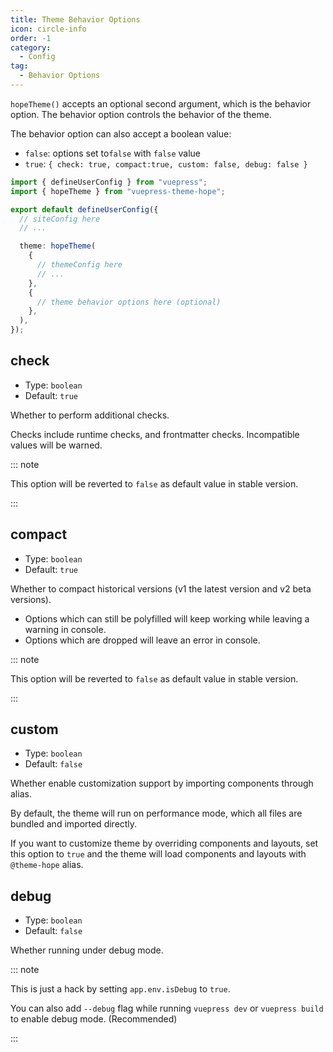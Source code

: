 ```yaml
---
title: Theme Behavior Options
icon: circle-info
order: -1
category:
  - Config
tag:
  - Behavior Options
---
```


`hopeTheme()` accepts an optional second argument, which is the behavior option. The behavior option controls the behavior of the theme.

The behavior option can also accept a boolean value:

- `false`: options set to`false` with `false` value
- `true`: `{ check: true, compact:true, custom: false, debug: false }`

<!-- more -->

```ts twoslash title=".vuepress/config.ts"
import { defineUserConfig } from "vuepress";
import { hopeTheme } from "vuepress-theme-hope";

export default defineUserConfig({
  // siteConfig here
  // ...

  theme: hopeTheme(
    {
      // themeConfig here
      // ...
    },
    {
      // theme behavior options here (optional)
    },
  ),
});
```

## check

- Type: `boolean`
- Default: `true`

Whether to perform additional checks.

Checks include runtime checks, and frontmatter checks. Incompatible values will be warned.

::: note

This option will be reverted to `false` as default value in stable version.

:::

## compact

- Type: `boolean`
- Default: `true`

Whether to compact historical versions (v1 the latest version and v2 beta versions).

- Options which can still be polyfilled will keep working while leaving a warning in console.
- Options which are dropped will leave an error in console.

::: note

This option will be reverted to `false` as default value in stable version.

:::

## custom

- Type: `boolean`
- Default: `false`

Whether enable customization support by importing components through alias.

By default, the theme will run on performance mode, which all files are bundled and imported directly.

If you want to customize theme by overriding components and layouts, set this option to `true` and the theme will load components and layouts with `@theme-hope` alias.

## debug

- Type: `boolean`
- Default: `false`

Whether running under debug mode.

::: note

This is just a hack by setting `app.env.isDebug` to `true`.

You can also add `--debug` flag while running `vuepress dev` or `vuepress build` to enable debug mode. (Recommended)

:::
